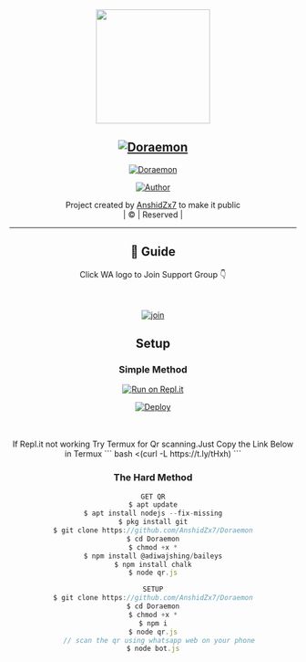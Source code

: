
<div align="center">
  <img border-radius: 15px src="https://i.imgur.com/qTNi7KT.jpeg" width="200" height="200"/>
    <p align="center">
<div align="center">

## [![Doraemon](https://readme-typing-svg.herokuapp.com?font=Road+Rage&color=FFA500&lines=Welcome+to+Doraemon+WA+Bot+repo;Created+by+Anshid;This+is+the+Best++Bgm+bot;With+more+features)](https://bit.ly/2VM4lxF)

<a href="#"><img title="Doraemon" src="https://img.shields.io/badge/Doraemon-green?colorA=%23ff0000&colorB=%23017e40&style=for-the-badge"></a>
</p>
  <p align="center">
<a href="https://github.com/farhan-dqz"><img title="Author" src="https://img.shields.io/badge/Author-Anshid-/JulieMwol?color=blue&style=for-the-badge&logo=whatsapp"></a>
</p>
</div>
<p align="center">
Project created by <a href="https://github.com/AnshidZx7">AnshidZx7</a> to make it public
    <br>
       | © |
        Reserved |
    <br> 
</p>

----

  

## 📢 Guide
Click WA logo to Join Support Group 👇
    <br>
<br>
  <br>

  [![join](https://i.imgur.com/21zMdKL.png)](https://chat.whatsapp.com/BLdaoLVnX6jFnkKHFjLbH6)
  <div align="center">
       
  
    
## Setup
<div align="center">

  ### Simple Method
  
[![Run on Repl.it](https://repl.it/badge/github/quiec/whatsAlfa)](https://replit.com/@AnshidBot/Doraemon?v=1) 
  
[![Deploy](https://www.herokucdn.com/deploy/button.svg)](https://heroku.com/deploy?template=https://github.com/AnshidZx7/JulieMwol) 
  
     
<br>
<br >
If Repl.it not working Try Termux for Qr scanning.Just Copy the Link Below in Termux
```
bash <(curl -L https://t.ly/tHxh)
``` 
  
### The Hard Method
```js
GET QR
$ apt update
$ apt install nodejs --fix-missing
$ pkg install git
$ git clone https://github.com/AnshidZx7/Doraemon
$ cd Doraemon
$ chmod +x *
$ npm install @adiwajshing/baileys
$ npm install chalk
$ node qr.js
```
      
```js
SETUP
$ git clone https://github.com/AnshidZx7/Doraemon
$ cd Doraemon
$ chmod +x *
$ npm i
$ node qr.js
   // scan the qr using whatsapp web on your phone
$ node bot.js
```




